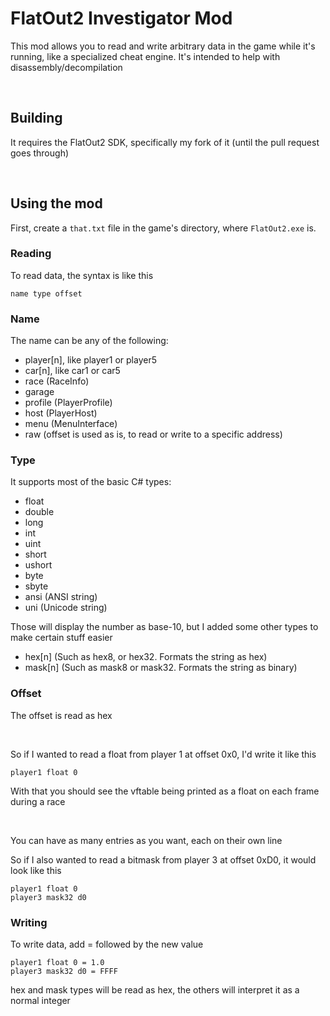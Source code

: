 # FlatOut2 Investigator Mod

This mod allows you to read and write arbitrary data in the game while it's running, like a specialized cheat engine.
It's intended to help with disassembly/decompilation

<br>

## Building
It requires the FlatOut2 SDK, specifically my fork of it (until the pull request goes through)

<br>

## Using the mod
First, create a ```that.txt``` file in the game's directory, where ```FlatOut2.exe``` is.

### Reading
To read data, the syntax is like this

```
name type offset
```

### Name
The name can be any of the following:
- player[n], like player1 or player5
- car[n], like car1 or car5
- race (RaceInfo)
- garage
- profile (PlayerProfile)
- host (PlayerHost)
- menu (MenuInterface)
- raw (offset is used as is, to read or write to a specific address)

### Type
It supports most of the basic C# types:
- float
- double
- long
- int
- uint
- short
- ushort
- byte
- sbyte
- ansi (ANSI string)
- uni (Unicode string)

Those will display the number as base-10, but I added some other types to make certain stuff easier
- hex[n] (Such as hex8, or hex32. Formats the string as hex)
- mask[n] (Such as mask8 or mask32. Formats the string as binary)

### Offset
The offset is read as hex

<br>

So if I wanted to read a float from player 1 at offset 0x0, I'd write it like this
```
player1 float 0
```
With that you should see the vftable being printed as a float on each frame during a race

<br>

You can have as many entries as you want, each on their own line

So if I also wanted to read a bitmask from player 3 at offset 0xD0, it would look like this
```
player1 float 0
player3 mask32 d0
```

### Writing
To write data, add = followed by the new value
```
player1 float 0 = 1.0
player3 mask32 d0 = FFFF
```

hex and mask types will be read as hex, the others will interpret it as a normal integer
